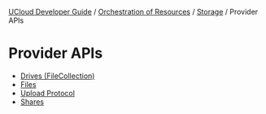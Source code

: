 [UCloud Developer Guide](/docs/developer-guide/README.md) / [Orchestration of Resources](/docs/developer-guide/orchestration/README.md) / [Storage](/docs/developer-guide/orchestration/storage/README.md) / Provider APIs
# Provider APIs

 - [Drives (FileCollection)](/docs/developer-guide/orchestration/storage/providers/drives/README.md)
 - [Files](/docs/developer-guide/orchestration/storage/providers/files/README.md)
 - [Upload Protocol](/docs/developer-guide/orchestration/storage/providers/upload.md)
 - [Shares](/docs/developer-guide/orchestration/storage/providers/shares/README.md)
